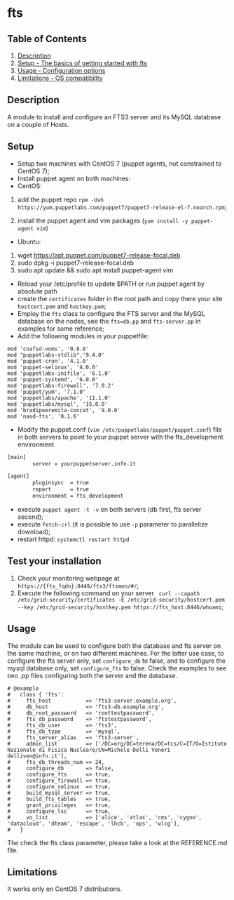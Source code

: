 # fts

## Table of Contents

1. [Description](#description)
1. [Setup - The basics of getting started with fts](#setup)
1. [Usage - Configuration options](#usage)
1. [Limitations - OS compatibility](#limitations)

## Description

A module to install and configure an FTS3 server and its MySQL database
on a couple of Hosts.

## Setup

* Setup two machines with CentOS 7 (puppet agents, not constrained to CentOS 7);
* Install puppet agent on both machines:
* CentOS:
1. add the puppet repo `rpm -Uvh https://yum.puppetlabs.com/puppet7/puppet7-release-el-7.noarch.rpm`;

2. install the puppet agent and vim packages (`yum install -y puppet-agent vim`)
* Ubuntu:
1. wget https://apt.puppet.com/puppet7-release-focal.deb
2. sudo dpkg -i puppet7-release-focal.deb
3. sudo apt update && sudo apt install puppet-agent vim
* Reload your /etc/profile to update $PATH or run puppet agent by absolute path
* create the `certificates` folder in the root path and copy there your site `hostcert.pem` and `hostkey.pem`;
* Employ the `fts` class to configure the FTS server and the MySQL database on the nodes, see the `fts=db.pp` and `fts-server.pp` in examples for some reference;
* Add the following modules in your puppetfile:

``` .puppet
mod 'cnafsd-voms', '0.8.0'
mod "puppetlabs-stdlib",'9.4.0'
mod 'puppet-cron', '4.1.0'
mod 'puppet-selinux', '4.0.0'
mod 'puppetlabs-inifile', '6.1.0'
mod 'puppet-systemd', '6.0.0'
mod 'puppetlabs-firewall', '7.0.2'
mod 'puppet/yum', '7.1.0'
mod 'puppetlabs/apache', '11.1.0'
mod 'puppetlabs/mysql', '15.0.0'
mod 'bradipoeremita-concat', '9.0.0'
mod 'nasd-fts', '0.1.6'
```

* Modify the puppet.conf (`vim /etc/puppetlabs/puppet/puppet.conf`) file in both servers to point to your puppet server with the fts_development environment

``` .bash
[main]
        server = yourpuppetserver.infn.it

[agent]
        pluginsync  = true
        report      = true
        environment = fts_development
```

* execute `puppet agent -t -v` on both servers (db first, fts server second);
* execute `fetch-crl` (it is possible to use `-p` parameter to parallelize download);
* restart httpd: `systemctl restart httpd`

## Test your installation

1. Check your monitoring webpage at `https://{fts_fqdn}:8449/fts3/ftsmon/#/`;
2. Execute the following command on your server ` curl --capath /etc/grid-security/certificates -E /etc/grid-security/hostcert.pem --key /etc/grid-security/hostkey.pem https://fts_host:8446/whoami`;

## Usage
The module can be used to configure both the database and fts server on the same machine, or on two different
machines. For the latter use case, to configure the fts server only, set `configure_db` to false, and to configure
the mysql database only, set `configure_fts` to false. Check the examples to see two .pp files configuring both the server
and the database.

``` .puppet 
# @example
#   class { 'fts':
#     fts_host           => 'fts3-server.example.org',
#     db_host            => 'fts3-db.example.org',
#     db_root_password   => 'roottestpassword',
#     fts_db_password    => 'ftstestpassword',
#     fts_db_user        => 'fts3',
#     fts_db_type        => 'mysql',
#     fts_server_alias   => 'fts3-server',
#     admin_list         => ['/DC=org/DC=terena/DC=tcs/C=IT/O=Istituto Nazionale di Fisica Nucleare/CN=Michele Delli Veneri delliven@infn.it'],
#     fts_db_threads_num => 24,
#     configure_db       => false,
#     configure_fts      => true,
#     configure_firewall => true,
#     configure_selinux  => true,
#     build_mysql_server => true,
#     build_fts_tables   => true,
#     grant_privileges   => true,
#     configure_lsc      => true,
#     vo_list            => ['alice', 'atlas', 'cms', 'cygno', 'datacloud', 'dteam', 'escape', 'lhcb', 'ops', 'wlcg'],
#   }

```

The check the fts class parameter, please take a look at the REFERENCE.md file. 
## Limitations

It works only on CentOS 7 distributions.
